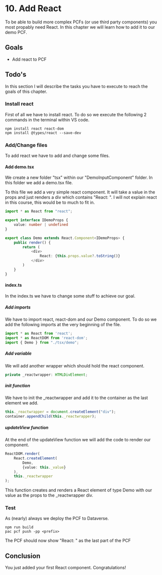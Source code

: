 # 10. Add React
To be able to build more complex PCFs (or use third party components) you most propably need React. In this chapter we will learn how to add it to our demo PCF.

## Goals
- Add react to PCF

## Todo's
In this section I will describe the tasks you have to execute to reach the goals of this chapter.

### Install react
First of all we have to install react. To do so we execute the following 2 commands in the terminal within VS code.
``` shell
npm install react react-dom
npm install @types/react --save-dev
```

### Add/Change files
To add react we have to add and change some files.

#### Add demo.tsx
We create a new folder "tsx" within our "DemoInputComponent" folder. In this folder we add a demo.tsx file.

To this file we add a very simple react component. It will take a value in the props and just renders a div which contains "React: <value>".
I will not explain react in this course, this would be to much to fit in.

```Typescript
import * as React from "react";

export interface IDemoProps {
    value: number | undefined
}

export class Demo extends React.Component<IDemoProps> {
    public render() {
        return (
            <div>
                React: {this.props.value?.toString()}
            </div>
        )
    }
}
```

#### index.ts
In the index.ts we have to change some stuff to achieve our goal.

##### Add imports
We have to import react, react-dom and our Demo component. To do so we add the following imports at the very beginning of the file.
```Typescript
import * as React from 'react';
import * as ReactDOM from 'react-dom';
import { Demo } from "./tsx/demo";
```

##### Add variable
We will add another wrapper which should hold the react component.
```Typescript
private _reactwrapper: HTMLDivElement;
```

##### init function
We have to init the _reactwrapper and add it to the container as the last element we add.
```Typescript
this._reactwrapper = document.createElement("div");
container.appendChild(this._reactwrapper);
```

##### updateView function
At the end of the updateView function we will add the code to render our component.
```Typescript
ReactDOM.render(
    React.createElement(
	    Demo,
	    {value: this._value}
    ),
    this._reactwrapper
);
```

This function creates and renders a React element of type Demo with our value as the props to the _reactwrapper div.

### Test
As (nearly) always we deploy the PCF to Dataverse.
```
npm run build
pac pcf push -pp <prefix>
```

The PCF should now show "React: <value>" as the last part of the PCF

## Conclusion
You just added your first React component. Congratulations!